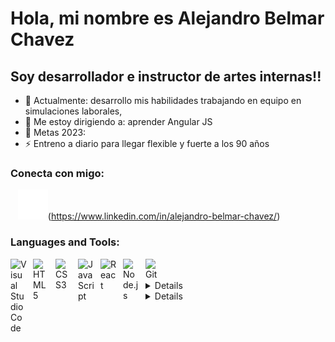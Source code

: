# Hola, mi nombre es Alejandro Belmar Chavez 


## Soy desarrollador e instructor de artes internas!!


- 🌱 Actualmente: desarrollo mis habilidades trabajando en equipo en simulaciones laborales,
- 👯 Me estoy dirigiendo a: aprender Angular JS 
- 🥅 Metas 2023: 
- ⚡ Entreno a diario para llegar flexible y fuerte a los 90 años 


### Conecta con migo:

&nbsp;&nbsp;
![website](./img/linkedin-dark.svg)(https://www.linkedin.com/in/alejandro-belmar-chavez/)



### Languages and Tools:

<img align="left" alt="Visual Studio Code" width="26px" src="https://cdn.jsdelivr.net/gh/devicons/devicon/icons/vscode/vscode-original.svg" style="padding-right:10px;" />
<img align="left" alt="HTML5" width="26px" src="https://cdn.jsdelivr.net/gh/devicons/devicon/icons/html5/html5-original.svg" style="padding-right:10px;" />
<img align="left" alt="CSS3" width="26px" src="https://cdn.jsdelivr.net/gh/devicons/devicon/icons/css3/css3-original.svg" style="padding-right:10px;" />

<img align="left" alt="JavaScript" width="26px" src="https://cdn.jsdelivr.net/gh/devicons/devicon/icons/javascript/javascript-original.svg" style="padding-right:10px;" />

<img align="left" alt="React" width="26px" src="https://cdn.jsdelivr.net/gh/devicons/devicon/icons/react/react-original.svg" style="padding-right:10px;" />


<img align="left" alt="Node.js" width="26px" src="https://cdn.jsdelivr.net/gh/devicons/devicon/icons/nodejs/nodejs-original.svg" style="padding-right:10px;" />



<img align="left" alt="Git" width="26px" src="https://cdn.jsdelivr.net/gh/devicons/devicon/icons/git/git-original.svg" style="padding-right:10px;" />


<br />
<br />


<details>
  
 

</details>

<details>
 

</details>

[website]: 
[course]: 
[linkedin]: https://linkedin.com/in/alejandro-belmar-chavez
